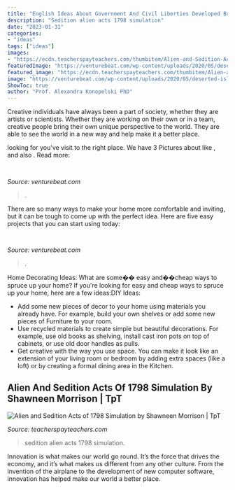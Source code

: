 ```yaml
---
title: "English Ideas About Government And Civil Liberties Developed Brainly : Alien And Sedition Acts Of 1798 Simulation By Shawneen Morrison"
description: "Sedition alien acts 1798 simulation"
date: "2023-01-31"
categories:
- "ideas"
tags: ["ideas"]
images:
- "https://ecdn.teacherspayteachers.com/thumbitem/Alien-and-Sedition-Acts-of-1798-Simulation-1628174-1504175658/original-1628174-1.jpg"
featuredImage: "https://venturebeat.com/wp-content/uploads/2020/05/deserted-islands-devops.png?w=800"
featured_image: "https://ecdn.teacherspayteachers.com/thumbitem/Alien-and-Sedition-Acts-of-1798-Simulation-1628174-1504175658/original-1628174-1.jpg"
image: "https://venturebeat.com/wp-content/uploads/2020/05/deserted-islands-devops.png?w=800"
ShowToc: true
author: "Prof. Alexandra Konopelski PhD"
---
```



Creative individuals have always been a part of society, whether they are artists or scientists. Whether they are working on their own or in a team, creative people bring their own unique perspective to the world. They are able to see the world in a new way and help make it a better place.

	

		
looking for  you've visit to the right place. We have 3 Pictures about  like ,  and also . Read more:
		
    
## 

<img loading=lazy src="https://venturebeat.com/wp-content/uploads/2020/05/deserted-islands-devops.png?w=800" onerror="this.onerror=null;this.src='https://tse4.mm.bing.net/th?id=OIP.UGt6QPKIHa9PnAKD-gUZaAHaE5&amp;pid=15.1';" alt="">

_Source: venturebeat.com_

>. 

	

There are so many ways to make your home more comfortable and inviting, but it can be tough to come up with the perfect idea. Here are five easy projects that you can start using today: 

    
## 

<img loading=lazy src="https://venturebeat.com/wp-content/uploads/2018/09/snapdragon-3100.png?w=356" onerror="this.onerror=null;this.src='https://tse1.mm.bing.net/th?id=OIP.HuajgD88r9t61z6KIFF0-QAAAA&amp;pid=15.1';" alt="">

_Source: venturebeat.com_

>. 

	

Home Decorating Ideas: What are some�� easy and��cheap ways to spruce up your home?
If you're looking for easy and cheap ways to spruce up your home, here are a few ideas:DIY Ideas: 
- Add some new pieces of decor to your home using materials you already have. For example, build your own shelves or add some new pieces of Furniture to your room. 
- Use recycled materials to create simple but beautiful decorations. For example, use old books as shelving, install cast iron pots on top of cabinets, or use old door handles as pulls. 
- Get creative with the way you use space. You can make it look like an extension of your living room or bedroom by adding extra spaces (like a loft) or by creating a formal dining area in the Kitchen.

    
## Alien And Sedition Acts Of 1798 Simulation By Shawneen Morrison | TpT

<img loading=lazy src="https://ecdn.teacherspayteachers.com/thumbitem/Alien-and-Sedition-Acts-of-1798-Simulation-1628174-1504175658/original-1628174-1.jpg" onerror="this.onerror=null;this.src='https://tse1.mm.bing.net/th?id=OIP.C0XXoTVkFuiG8FAoIXXEOQAAAA&amp;pid=15.1';" alt="Alien and Sedition Acts of 1798 Simulation by Shawneen Morrison | TpT">

_Source: teacherspayteachers.com_

>sedition alien acts 1798 simulation. 

	

Innovation is what makes our world go round. It’s the force that drives the economy, and it’s what makes us different from any other culture. From the invention of the airplane to the development of new computer software, innovation has helped make our world a better place.

